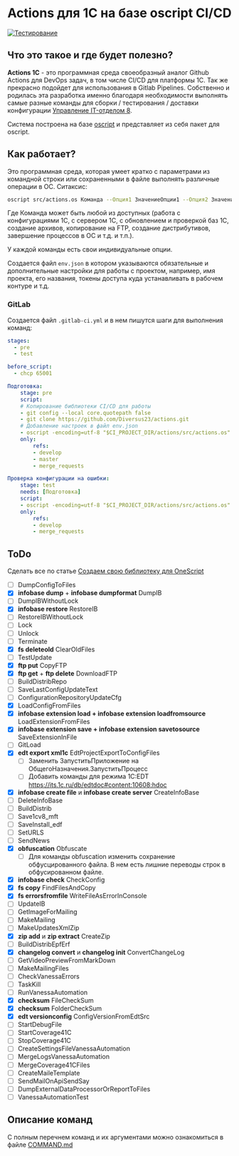 # Actions для 1C на базе oscript CI/CD

[![Тестирование](https://github.com/Diversus23/actions1c/actions/workflows/testing.yml/badge.svg)](https://github.com/Diversus23/actions1c/actions/workflows/testing.yml)

## Что это такое и где будет полезно?

**Actions 1С** - это программная среда своеобразный аналог Github Actions для DevOps задач, в том числе CI/CD для платформы 1С. Так же прекрасно подойдет для использования в Gitlab Pipelines. Собственно и родилась эта разработка именно благодаря необходимости выполнять самые разные команды для сборки / тестирования / доставки конфигурации [Управление IT-отделом 8](https://softonit.ru/catalog/products/it/).

Система построена на базе [oscript](https://oscript.io) и представляет из себя пакет для oscript.

## Как работает?

Это программная среда, которая умеет кратко с параметрами из командной строки или сохраненными в файле выполнять различные операции в ОС. Ситаксис:

```bash
oscript src/actions.os Команда --Опция1 ЗначениеОпции1 --Опция2 ЗначениеОпции2
```

Где Команда может быть любой из доступных (работа с конфигурациями 1С, с сервером 1С, с обновлением и проверкой баз 1С, создание архивов, копирование на FTP, создание дистрибутивов, завершение процессов в ОС и т.д. и т.п.).

У каждой команды есть свои индивидуальные опции.

Создается файл `env.json` в котором указываются обязательные и дополнительные настройки для работы с проектом, например, имя проекта, его названия, токены доступа куда устанавливать в рабочем контуре и т.д.

### GitLab

Создается файл `.gitlab-ci.yml` и в нем пишутся шаги для выполнения команд:

```yml
stages:
  - pre
  - test

before_script:
  - chcp 65001 

Подготовка:
    stage: pre
    script:
    # Копирование библиотеки CI/CD для работы
    - git config --local core.quotepath false
    - git clone https://github.com/Diversus23/actions.git
    # Добавление настроек в файл env.json
    - oscript -encoding=utf-8 "$CI_PROJECT_DIR/actions/src/actions.os" json write --key "defailt.connection" --string "/F /opt/1c/base"
    only:
        refs:
        - develop
        - master
        - merge_requests

Проверка конфигурации на ошибки:
    stage: test
    needs: [Подготовка]
    script:
    - oscript -encoding=utf-8 "$CI_PROJECT_DIR/actions/src/actions.os" infobase config check
    only:
        refs:
        - develop
        - merge_requests
```

## ToDo

Сделать все по статье [Создаем свою библиотеку для OneScript](https://infostart.ru/1c/articles/791568/)

- [ ] DumpConfigToFiles
- [x] **infobase dump** + **infobase dumpformat** DumpIB
- [ ] DumpIBWithoutLock
- [x] **infobase restore** RestoreIB
- [ ] RestoreIBWithoutLock
- [ ] Lock
- [ ] Unlock
- [ ] Terminate
- [x] **fs deleteold** ClearOldFiles
- [ ] TestUpdate
- [x] **ftp put** CopyFTP
- [x] **ftp get** + **ftp delete** DownloadFTP
- [ ] BuildDistribRepo
- [ ] SaveLastConfigUpdateText
- [ ] ConfigurationRepositoryUpdateCfg
- [x] LoadConfigFromFiles
- [x] **infobase extension load + infobase extension loadfromsource** LoadExtensionFromFiles
- [x] **infobase extension save + infobase extension savetosource** SaveExtensionInFile
- [ ] GitLoad
- [X] **edt export xml1c** EdtProjectExportToConfigFiles
  - [ ] Заменить ЗапуститьПриложение на ОбщегоНазначения.ЗапуститьПроцесс
  - [ ] Добавить команды для режима 1C:EDT https://its.1c.ru/db/edtdoc#content:10608:hdoc
- [x] **infobase create file** и **infobase create server** CreateInfoBase
- [ ] DeleteInfoBase
- [ ] BuildDistrib
- [ ] Save1cv8_mft
- [ ] SaveInstall_edf
- [ ] SetURLS
- [ ] SendNews
- [x] **obfuscation** Obfuscate
  - [ ] Для команды obfuscation изменить сохранение обфусцированного файла. В нем есть лишние переводы строк в обфусированном файле.
- [x] **infobase check** CheckConfig
- [x] **fs copy** FindFilesAndCopy
- [x] **fs errorsfromfile** WriteFileAsErrorInConsole
- [ ] UpdateIB
- [ ] GetImageForMailing
- [ ] MakeMailing
- [ ] MakeUpdatesXmlZip
- [x] **zip add** и **zip extract** CreateZip
- [ ] BuildDistribEpfErf
- [x] **changelog convert** и **changelog init** ConvertChangeLog
- [ ] GetVideoPreviewFromMarkDown
- [ ] MakeMailingFiles
- [ ] CheckVanessaErrors
- [ ] TaskKill
- [ ] RunVanessaAutomation
- [x] **checksum** FileCheckSum
- [x] **checksum** FolderCheckSum
- [x] **edt versionconfig** ConfigVersionFromEdtSrc
- [ ] StartDebugFile
- [ ] StartCoverage41C
- [ ] StopCoverage41C
- [ ] CreateSettingsFileVanessaAutomation
- [ ] MergeLogsVanessaAutomation
- [ ] MergeCoverage41CFiles
- [ ] CreateMaileTemplate
- [ ] SendMailOnApiSendSay
- [ ] DumpExternalDataProcessorOrReportToFiles
- [ ] VanessaAutomationTest

## Описание команд

С полным перечнем команд и их аргументами можно ознакомиться в файле [COMMAND.md](COMMAND.md)
